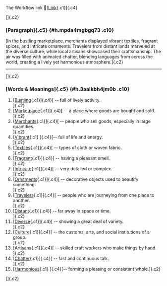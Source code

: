 The Workflow link
👏[[Link](https://www.google.com/url?q=http://www.google.com&sa=D&source=editors&ust=1761403231776204&usg=AOvVaw0GP8RyklNbdOA644xVN3qG){.c1}]{.c4}

[]{.c2}

### [Paragraph]{.c5} {#h.mpda4mgbgq73 .c10}

[In the bustling marketplace, merchants displayed vibrant textiles,
fragrant spices, and intricate ornaments. Travelers from distant lands
marveled at the diverse culture, while local artisans showcased their
craftsmanship. The air was filled with animated chatter, blending
languages from across the world, creating a lively yet harmonious
atmosphere.]{.c2}

------------------------------------------------------------------------

[]{.c2}

### [Words & Meanings]{.c5} {#h.3aalkbh4jm0b .c10}

1.  [[Bustling](https://www.google.com/url?q=http://www.google.com&sa=D&source=editors&ust=1761403231777003&usg=AOvVaw2p13-ImQY1eHDuqdyDpwkg){.c1}]{.c4}[ --
    full of lively activity.\
    ]{.c2}
2.  [[Marketplace](https://www.google.com/url?q=http://www.google.com&sa=D&source=editors&ust=1761403231777147&usg=AOvVaw1KgyMjRz81aSra5YumGim7){.c1}]{.c4}[ --
    a place where goods are bought and sold.\
    ]{.c2}
3.  [[Merchants](https://www.google.com/url?q=http://www.google.com&sa=D&source=editors&ust=1761403231777285&usg=AOvVaw2KmMTh5pm4NX_io08f4OQT){.c1}]{.c4}[ --
    people who sell goods, especially in large quantities.\
    ]{.c2}
4.  [[Vibrant](https://www.google.com/url?q=http://www.google.com&sa=D&source=editors&ust=1761403231777439&usg=AOvVaw118HwrqrKfypbRK7_m6hsO){.c1}
    ]{.c4}[-- full of life and energy.\
    ]{.c2}
5.  [[Textiles](https://www.google.com/url?q=http://www.google.com&sa=D&source=editors&ust=1761403231777561&usg=AOvVaw0rU7jMlX4wN1ISBsm6QJCQ){.c1}]{.c4}[ --
    types of cloth or woven fabric.\
    ]{.c2}
6.  [[Fragrant](https://www.google.com/url?q=http://www.google.com&sa=D&source=editors&ust=1761403231777696&usg=AOvVaw2n83QoUb1JQEgwmYU-6Sfu){.c1}]{.c4}[ --
    having a pleasant smell.\
    ]{.c2}
7.  [[Intricate](https://www.google.com/url?q=http://www.google.com&sa=D&source=editors&ust=1761403231777874&usg=AOvVaw3nKtKsGqR-PAjiewXkBDlr){.c1}]{.c4}[ --
    very detailed or complex.\
    ]{.c2}
8.  [[Ornaments](https://www.google.com/url?q=http://www.google.com&sa=D&source=editors&ust=1761403231778007&usg=AOvVaw1SHsafQVmI_k_QyWhR4H_N){.c1}]{.c4}[ --
    decorative objects used to beautify something.\
    ]{.c2}
9.  [[Travelers](https://www.google.com/url?q=http://www.google.com&sa=D&source=editors&ust=1761403231778144&usg=AOvVaw0Ayoi0DcrvnC4m6jbGyqB6){.c1}]{.c4}[ --
    people who are journeying from one place to another.\
    ]{.c2}
10. [[Distant](https://www.google.com/url?q=http://www.google.com&sa=D&source=editors&ust=1761403231778305&usg=AOvVaw0_7if4d9gU_jMtskybDJYJ){.c1}]{.c4}[ --
    far away in space or time.\
    ]{.c2}
11. [[Diverse](https://www.google.com/url?q=http://www.google.com&sa=D&source=editors&ust=1761403231778426&usg=AOvVaw1PS-Vnj909dHzeZTWoTA2y){.c1}]{.c4}[ --
    showing a great deal of variety.\
    ]{.c2}
12. [[Culture](https://www.google.com/url?q=http://www.google.com&sa=D&source=editors&ust=1761403231778549&usg=AOvVaw2FTe1_ZeC-DsuPMBjxFqVQ){.c1}]{.c4}[ --
    the customs, arts, and social institutions of a group.\
    ]{.c2}
13. [[Artisans](https://www.google.com/url?q=http://www.google.com&sa=D&source=editors&ust=1761403231778688&usg=AOvVaw1zAC5zY8HYYBB7yWRts46B){.c1}]{.c4}[ --
    skilled craft workers who make things by hand.\
    ]{.c2}
14. [[Chatter](https://www.google.com/url?q=http://www.google.com&sa=D&source=editors&ust=1761403231778832&usg=AOvVaw0N_9wrvvm6Ne5IvlGpOs5n){.c1}]{.c4}[ --
    fast and continuous talk.\
    ]{.c2}
15. [[Harmonious](https://www.google.com/url?q=http://www.google.com&sa=D&source=editors&ust=1761403231779059&usg=AOvVaw0LtqtJD97gK7cPqtujKzLq){.c1}
    ]{.c4}[-- forming a pleasing or consistent whole.]{.c2}

[]{.c2}
